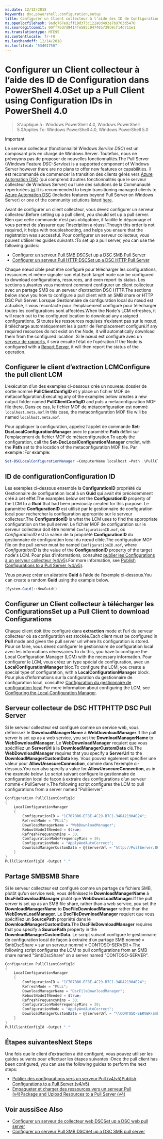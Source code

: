 ```yaml
---
ms.date: 12/12/2018
keywords: dsc,powershell,configuration,setup
title: Configurer un Client collecteur à l’aide des ID de Configuration dans PowerShell 4.0
ms.openlocfilehash: 9adc767e91ff19d373c122a0d493e7b8703d5476
ms.sourcegitcommit: 00ff76d7d9414fe585c04740b739b9cf14d711e1
ms.translationtype: MTE95
ms.contentlocale: fr-FR
ms.lasthandoff: 12/14/2018
ms.locfileid: "53401756"
---
```

# <a name="set-up-a-pull-client-using-configuration-ids-in-powershell-40"></a><span data-ttu-id="25bc8-103">Configurer un Client collecteur à l’aide des ID de Configuration dans PowerShell 4.0</span><span class="sxs-lookup"><span data-stu-id="25bc8-103">Set up a Pull Client using Configuration IDs in PowerShell 4.0</span></span>

><span data-ttu-id="25bc8-104">S'applique à : Windows PowerShell 4.0, Windows PowerShell 5.0</span><span class="sxs-lookup"><span data-stu-id="25bc8-104">Applies To: Windows PowerShell 4.0, Windows PowerShell 5.0</span></span>

> [!IMPORTANT]
> <span data-ttu-id="25bc8-105">Le serveur collecteur (fonctionnalité Windows *Service DSC*) est un composant pris en charge de Windows Server. Toutefois, nous ne prévoyons pas de proposer de nouvelles fonctionnalités.</span><span class="sxs-lookup"><span data-stu-id="25bc8-105">The Pull Server (Windows Feature *DSC-Service*) is a supported component of Windows Server however there are no plans to offer new features or capabilities.</span></span> <span data-ttu-id="25bc8-106">Il est recommandé de commencer la transition des clients gérés vers [Azure Automation DSC](/azure/automation/automation-dsc-getting-started) (qui comprend d’autres fonctionnalités que le serveur collecteur de Windows Server) ou l’une des solutions de la Communauté répertoriées [ici](pullserver.md#community-solutions-for-pull-service).</span><span class="sxs-lookup"><span data-stu-id="25bc8-106">It is recommended to begin transitioning managed clients to [Azure Automation DSC](/azure/automation/automation-dsc-getting-started) (includes features beyond Pull Server on Windows Server) or one of the community solutions listed [here](pullserver.md#community-solutions-for-pull-service).</span></span>

<span data-ttu-id="25bc8-107">Avant de configurer un client collecteur, vous devez configurer un serveur collecteur.</span><span class="sxs-lookup"><span data-stu-id="25bc8-107">Before setting up a pull client, you should set up a pull server.</span></span> <span data-ttu-id="25bc8-108">Bien que cette commande n’est pas obligatoire, il facilite le dépannage et vous permet de s’assurer que l’inscription a réussi.</span><span class="sxs-lookup"><span data-stu-id="25bc8-108">Though this order is not required, it helps with troubleshooting, and helps you ensure that the registration was successful.</span></span> <span data-ttu-id="25bc8-109">Pour configurer un serveur collecteur, vous pouvez utiliser les guides suivants :</span><span class="sxs-lookup"><span data-stu-id="25bc8-109">To set up a pull server, you can use the following guides:</span></span>

- [<span data-ttu-id="25bc8-110">Configurer un serveur Pull SMB DSC</span><span class="sxs-lookup"><span data-stu-id="25bc8-110">Set up a DSC SMB Pull Server</span></span>](pullServerSmb.md)
- [<span data-ttu-id="25bc8-111">Configurer un serveur Pull HTTP DSC</span><span class="sxs-lookup"><span data-stu-id="25bc8-111">Set up a DSC HTTP Pull Server</span></span>](pullServer.md)

<span data-ttu-id="25bc8-112">Chaque nœud cible peut être configuré pour télécharger les configurations, ressources et même signaler son état.</span><span class="sxs-lookup"><span data-stu-id="25bc8-112">Each target node can be configured to download configurations, resources, and even report its status.</span></span> <span data-ttu-id="25bc8-113">Les sections suivantes vous montrent comment configurer un client collecteur avec un partage SMB ou un serveur d’extraction DSC HTTP.</span><span class="sxs-lookup"><span data-stu-id="25bc8-113">The sections below show you how to configure a pull client with an SMB share or HTTP DSC Pull Server.</span></span> <span data-ttu-id="25bc8-114">Lorsque Gestionnaire de configuration local du nœud est actualisé, il vous recontacte pour l’emplacement configuré pour télécharger toutes les configurations sont affectées.</span><span class="sxs-lookup"><span data-stu-id="25bc8-114">When the Node's LCM refreshes, it will reach out to the configured location to download any assigned configurations.</span></span> <span data-ttu-id="25bc8-115">Si toutes les ressources requises n’existent pas sur le nœud, il télécharge automatiquement les à partir de l’emplacement configuré.</span><span class="sxs-lookup"><span data-stu-id="25bc8-115">If any required resources do not exist on the Node, it will automatically download them from the configured location.</span></span> <span data-ttu-id="25bc8-116">Si le nœud est configuré avec un [serveur de rapports](reportServer.md), il sera ensuite l’état de l’opération.</span><span class="sxs-lookup"><span data-stu-id="25bc8-116">If the Node is configured with a [Report Server](reportServer.md), it will then report the status of the operation.</span></span>

## <a name="configure-the-pull-client-lcm"></a><span data-ttu-id="25bc8-117">Configurer le client d’extraction LCM</span><span class="sxs-lookup"><span data-stu-id="25bc8-117">Configure the pull client LCM</span></span>

<span data-ttu-id="25bc8-118">L’exécution d’un des exemples ci-dessous crée un nouveau dossier de sortie nommé **PullClientConfigID** et y place un fichier MOF de métaconfiguration.</span><span class="sxs-lookup"><span data-stu-id="25bc8-118">Executing any of the examples below creates a new output folder named **PullClientConfigID** and puts a metaconfiguration MOF file there.</span></span> <span data-ttu-id="25bc8-119">Dans ce cas, le fichier MOF de métaconfiguration est nommé `localhost.meta.mof`.</span><span class="sxs-lookup"><span data-stu-id="25bc8-119">In this case, the metaconfiguration MOF file will be named `localhost.meta.mof`.</span></span>

<span data-ttu-id="25bc8-120">Pour appliquer la configuration, appelez l’applet de commande **Set-DscLocalConfigurationManager** avec le paramètre **Path** défini sur l’emplacement du fichier MOF de métaconfiguration.</span><span class="sxs-lookup"><span data-stu-id="25bc8-120">To apply the configuration, call the **Set-DscLocalConfigurationManager** cmdlet, with the **Path** set to the location of the metaconfiguration MOF file.</span></span> <span data-ttu-id="25bc8-121">Par exemple :</span><span class="sxs-lookup"><span data-stu-id="25bc8-121">For example:</span></span>

```powershell
Set-DSCLocalConfigurationManager –ComputerName localhost –Path .\PullClientConfigId –Verbose.
```

## <a name="configuration-id"></a><span data-ttu-id="25bc8-122">ID de configuration</span><span class="sxs-lookup"><span data-stu-id="25bc8-122">Configuration ID</span></span>

<span data-ttu-id="25bc8-123">Les exemples ci-dessous ensemble la **ConfigurationID** propriété du Gestionnaire de configuration local à un **Guid** qui avait été précédemment créé à cet effet.</span><span class="sxs-lookup"><span data-stu-id="25bc8-123">The examples below set the **ConfigurationID** property of the LCM to a **Guid** that had been previously created for this purpose.</span></span> <span data-ttu-id="25bc8-124">Le paramètre **ConfigurationID** est utilisé par le gestionnaire de configuration local pour rechercher la configuration appropriée sur le serveur collecteur.</span><span class="sxs-lookup"><span data-stu-id="25bc8-124">The **ConfigurationID** is what the LCM uses to find the appropriate configuration on the pull server.</span></span> <span data-ttu-id="25bc8-125">Le fichier MOF de configuration sur le serveur collecteur doit être nommé `ConfigurationID.mof`, où *ConfigurationID* est la valeur de la propriété **ConfigurationID** du gestionnaire de configuration local du nœud cible.</span><span class="sxs-lookup"><span data-stu-id="25bc8-125">The configuration MOF file on the pull server must be named `ConfigurationID.mof`, where *ConfigurationID* is the value of the **ConfigurationID** property of the target node's LCM.</span></span> <span data-ttu-id="25bc8-126">Pour plus d’informations, consultez [publier les Configurations à un serveur collecteur (v4/v5)](publishConfigs.md).</span><span class="sxs-lookup"><span data-stu-id="25bc8-126">For more information, see [Publish Configurations to a Pull Server (v4/v5)](publishConfigs.md).</span></span>

<span data-ttu-id="25bc8-127">Vous pouvez créer un aléatoire **Guid** à l’aide de l’exemple ci-dessous.</span><span class="sxs-lookup"><span data-stu-id="25bc8-127">You can create a random **Guid** using the example below.</span></span>

```powershell
[System.Guid]::NewGuid()
```

## <a name="set-up-a-pull-client-to-download-configurations"></a><span data-ttu-id="25bc8-128">Configurer un Client collecteur à télécharger les Configurations</span><span class="sxs-lookup"><span data-stu-id="25bc8-128">Set up a Pull Client to download Configurations</span></span>

<span data-ttu-id="25bc8-129">Chaque client doit être configuré dans **extraction** mode et l’url du serveur collecteur où sa configuration est stockée.</span><span class="sxs-lookup"><span data-stu-id="25bc8-129">Each client must be configured in **Pull** mode and given the pull server url where its configuration is stored.</span></span> <span data-ttu-id="25bc8-130">Pour ce faire, vous devez configurer le gestionnaire de configuration local avec les informations nécessaires.</span><span class="sxs-lookup"><span data-stu-id="25bc8-130">To do this, you have to configure the Local Configuration Manager (LCM) with the necessary information.</span></span> <span data-ttu-id="25bc8-131">Pour configurer le LCM, vous créez un type spécial de configuration, avec un **LocalConfigurationManager** bloc.</span><span class="sxs-lookup"><span data-stu-id="25bc8-131">To configure the LCM, you create a special type of configuration, with a **LocalConfigurationManager** block.</span></span> <span data-ttu-id="25bc8-132">Pour plus d’informations sur la configuration du gestionnaire de configuration local, consultez [Configuration du gestionnaire de configuration local](../managing-nodes/metaConfig4.md).</span><span class="sxs-lookup"><span data-stu-id="25bc8-132">For more information about configuring the LCM, see [Configuring the Local Configuration Manager](../managing-nodes/metaConfig4.md).</span></span>

## <a name="http-dsc-pull-server"></a><span data-ttu-id="25bc8-133">Serveur collecteur de DSC HTTP</span><span class="sxs-lookup"><span data-stu-id="25bc8-133">HTTP DSC Pull Server</span></span>

<span data-ttu-id="25bc8-134">Si le serveur collecteur est configuré comme un service web, vous définissez le **DownloadManagerName** à **WebDownloadManager**.</span><span class="sxs-lookup"><span data-stu-id="25bc8-134">If the pull server is set up as a web service, you set the **DownloadManagerName** to **WebDownloadManager**.</span></span> <span data-ttu-id="25bc8-135">Le **WebDownloadManager** requiert que vous spécifiiez un **ServerUrl** à la **DownloadManagerCustomData** clé.</span><span class="sxs-lookup"><span data-stu-id="25bc8-135">The **WebDownloadManager** requires that you specify a **ServerUrl** to the **DownloadManagerCustomData** key.</span></span> <span data-ttu-id="25bc8-136">Vous pouvez également spécifier une valeur pour **AllowUnsecureConnection**, comme dans l’exemple ci-dessous.</span><span class="sxs-lookup"><span data-stu-id="25bc8-136">You can also specify a value for **AllowUnsecureConnection**, as in the example below.</span></span> <span data-ttu-id="25bc8-137">Le script suivant configure le gestionnaire de configuration local de façon à extraire des configurations d’un serveur nommé « PullServer ».</span><span class="sxs-lookup"><span data-stu-id="25bc8-137">The following script configures the LCM to pull configurations from a server named "PullServer".</span></span>

```powershell
Configuration PullClientConfigId
{
    LocalConfigurationManager
    {
        ConfigurationID = "1C707B86-EF8E-4C29-B7C1-34DA2190AE24";
        RefreshMode = "PULL";
        DownloadManagerName = "WebDownloadManager";
        RebootNodeIfNeeded = $true;
        RefreshFrequencyMins = 30;
        ConfigurationModeFrequencyMins = 30;
        ConfigurationMode = "ApplyAndAutoCorrect";
        DownloadManagerCustomData = @{ServerUrl = "http://PullServer:8080/PSDSCPullServer/PSDSCPullServer.svc"; AllowUnsecureConnection = “TRUE”}
    }
}
PullClientConfigId -Output "."
```

## <a name="smb-share"></a><span data-ttu-id="25bc8-138">Partage SMB</span><span class="sxs-lookup"><span data-stu-id="25bc8-138">SMB Share</span></span>

<span data-ttu-id="25bc8-139">Si le serveur collecteur est configuré comme un partage de fichiers SMB, plutôt qu’un service web, vous définissez le **DownloadManagerName** à **DscFileDownloadManager** plutôt que **WebDownLoadManager**.</span><span class="sxs-lookup"><span data-stu-id="25bc8-139">If the pull server is set up as an SMB file share, rather than a web service, you set the **DownloadManagerName** to **DscFileDownloadManager** rather than the **WebDownLoadManager**.</span></span> <span data-ttu-id="25bc8-140">Le **DscFileDownloadManager** requiert que vous spécifiiez un **SourcePath** propriété dans le **DownloadManagerCustomData**.</span><span class="sxs-lookup"><span data-stu-id="25bc8-140">The **DscFileDownloadManager** requires that you specify a **SourcePath** property in the **DownloadManagerCustomData**.</span></span> <span data-ttu-id="25bc8-141">Le script suivant configure le gestionnaire de configuration local de façon à extraire d’un partage SMB nommé « SmbDscShare » sur un serveur nommé « CONTOSO-SERVER ».</span><span class="sxs-lookup"><span data-stu-id="25bc8-141">The following script configures the LCM to pull configurations from an SMB share named "SmbDscShare" on a server named "CONTOSO-SERVER".</span></span>

```powershell
Configuration PullClientConfigId
{
    LocalConfigurationManager
    {
        ConfigurationID = "1C707B86-EF8E-4C29-B7C1-34DA2190AE24";
        RefreshMode = "PULL";
        DownloadManagerName = "DscFileDownloadManager";
        RebootNodeIfNeeded = $true;
        RefreshFrequencyMins = 30;
        ConfigurationModeFrequencyMins = 30;
        ConfigurationMode = "ApplyAndAutoCorrect";
        DownloadManagerCustomData = @{ServerUrl = "\\CONTOSO-SERVER\SmbDscShare"}
    }
}
PullClientConfigId -Output "."
```

## <a name="next-steps"></a><span data-ttu-id="25bc8-142">Étapes suivantes</span><span class="sxs-lookup"><span data-stu-id="25bc8-142">Next Steps</span></span>

<span data-ttu-id="25bc8-143">Une fois que le client d’extraction a été configuré, vous pouvez utiliser les guides suivants pour effectuer les étapes suivantes :</span><span class="sxs-lookup"><span data-stu-id="25bc8-143">Once the pull client has been configured, you can use the following guides to perform the next steps:</span></span>

- [<span data-ttu-id="25bc8-144">Publier des configurations vers un serveur Pull (v4/v5)</span><span class="sxs-lookup"><span data-stu-id="25bc8-144">Publish Configurations to a Pull Server (v4/v5)</span></span>](publishConfigs.md)
- [<span data-ttu-id="25bc8-145">Empaqueter et charger des ressources vers un serveur Pull (v4)</span><span class="sxs-lookup"><span data-stu-id="25bc8-145">Package and Upload Resources to a Pull Server (v4)</span></span>](package-upload-resources.md)

## <a name="see-also"></a><span data-ttu-id="25bc8-146">Voir aussi</span><span class="sxs-lookup"><span data-stu-id="25bc8-146">See Also</span></span>

- [<span data-ttu-id="25bc8-147">Configurer un serveur de collecteur web DSC</span><span class="sxs-lookup"><span data-stu-id="25bc8-147">Set up a DSC web pull server</span></span>](pullServer.md)
- [<span data-ttu-id="25bc8-148">Configurer un serveur Pull SMB DSC</span><span class="sxs-lookup"><span data-stu-id="25bc8-148">Set up a DSC SMB pull server</span></span>](pullServerSMB.md)

